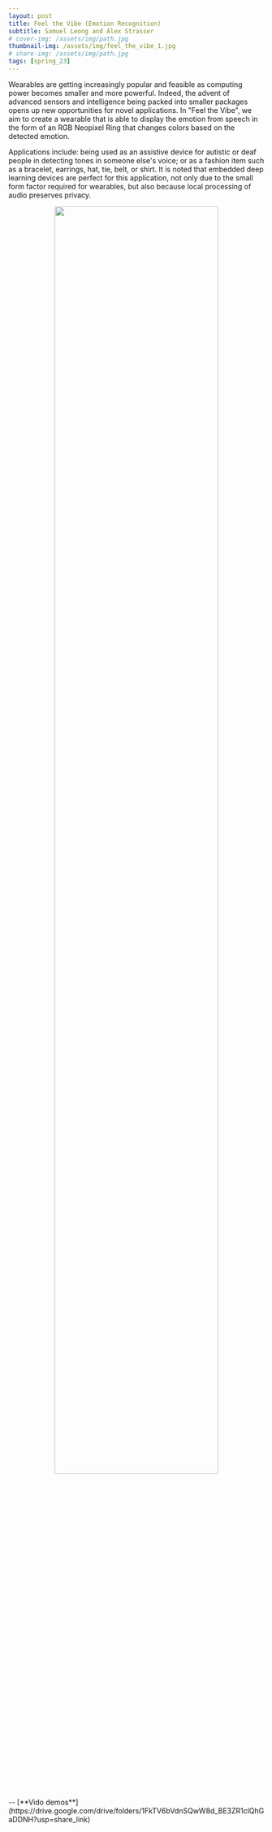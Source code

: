 ```yaml
---
layout: post
title: Feel the Vibe (Emotion Recognition)
subtitle: Samuel Leong and Alex Strasser
# cover-img: /assets/img/path.jpg
thumbnail-img: /assets/img/feel_the_vibe_1.jpg
# share-img: /assets/img/path.jpg
tags: [spring_23]
---
```

Wearables are getting increasingly popular and feasible as computing power becomes smaller and more powerful. Indeed, the advent of advanced sensors and intelligence being packed into smaller packages opens up new opportunities for novel applications. In "Feel the Vibe", we aim to create a wearable that is able to display the emotion from speech in the form of an RGB Neopixel Ring that changes colors based on the detected emotion.

Applications include: being used as an assistive device for autistic or deaf people in detecting tones in someone else's voice; or as a fashion item such as a bracelet, earrings, hat, tie, belt, or shirt. It is noted that embedded deep learning devices are perfect for this application, not only due to the small form factor required for wearables, but also because local processing of audio preserves privacy. 
<p align="center"> <img src="/embed-dl-s23/assets/img/feel_the_vibe_1.jpg" width="80%" height="80%"> </p>
-- [**Vido demos**](https://drive.google.com/drive/folders/1FkTV6bVdnSQwW8d_BE3ZR1clQhGaDDNH?usp=share_link)
